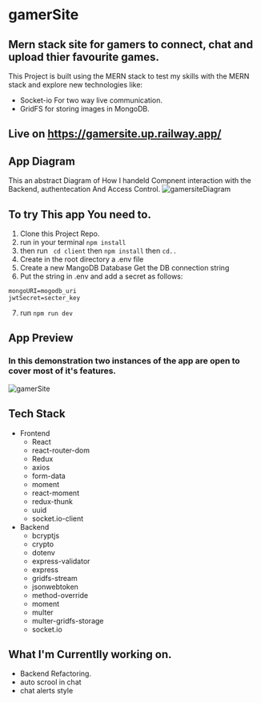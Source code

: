 # gamerSite
## Mern stack site for gamers to connect, chat and upload thier favourite games. 

This Project is built using the MERN stack to test my skills with the MERN stack and explore new technologies like: 
 * Socket-io For two way live communication.
 * GridFS for storing images in MongoDB.
## Live on https://gamersite.up.railway.app/

## App Diagram
This an abstract Diagram of How I handeld Compnent interaction with the Backend, authentecation And Access Control. 
![gamersiteDiagram](https://user-images.githubusercontent.com/78625404/175077427-08a4a08e-9fa6-4ad7-8597-8f3fe67e47b0.png)

## To try This app You need to.
1. Clone this Project Repo.
2. run in your terminal ``` npm install ```
3. then run ``` cd client``` then ``` npm install ``` then ``` cd.. ```
4. Create in the root directory a .env file
5. Create a new MangoDB Database Get the DB connection string
6. Put the string in .env and add a secret as follows:
``` .env
mongoURI=mogodb_uri
jwtSecret=secter_key
```
7. run ```npm run dev```

## App Preview
### In this demonstration two instances of the app are open to cover most of it's features. 
![gamerSite](https://user-images.githubusercontent.com/78625404/175083654-e497659c-0dfb-478d-aeef-e5ea4325e543.png)

## Tech Stack
* Frontend
  * React
  * react-router-dom
  * Redux
  * axios
  * form-data
  * moment
  * react-moment
  * redux-thunk
  * uuid
  * socket.io-client
* Backend
  * bcryptjs
  * crypto
  * dotenv
  * express-validator
  * express
  * gridfs-stream
  * jsonwebtoken
  * method-override
  * moment
  * multer
  * multer-gridfs-storage
  * socket.io

## What I'm Currentlly working on.
* Backend Refactoring.
* auto scrool in chat
* chat alerts style
